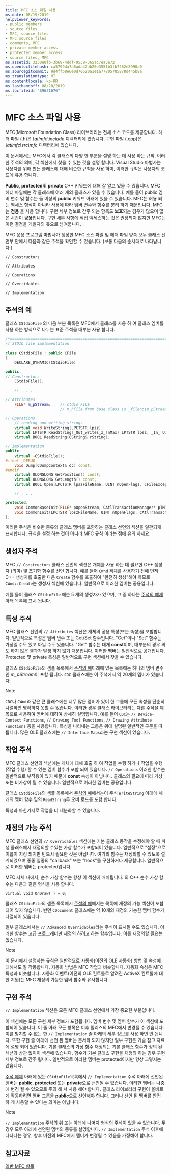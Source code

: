 ```yaml
---
title: MFC 소스 파일 사용
ms.date: 08/19/2019
helpviewer_keywords:
- public members
- source files
- MFC, source files
- MFC source files
- comments, MFC
- private member access
- protected member access
- source files, MFC
ms.assetid: 3230e8fb-3b69-4ddf-9538-365ac7ea5e72
ms.openlocfilehash: ca5799da7a6ada42db20e3551b3fb7262e8990a0
ms.sourcegitcommit: 9d4ffb8e6e0d70520a1e1a77805785878d445b8a
ms.translationtype: MT
ms.contentlocale: ko-KR
ms.lasthandoff: 08/20/2019
ms.locfileid: "69631676"
---
```

# <a name="using-the-mfc-source-files"></a>MFC 소스 파일 사용

MFC(Microsoft Foundation Class) 라이브러리는 전체 소스 코드를 제공합니다. 헤더 파일 (.h)은 *\atlmfc\include* 디렉터리에 있습니다. 구현 파일 (.cpp)은 *\atlmfc\src\mfc* 디렉터리에 있습니다.

이 문서에서는 MFC에서 각 클래스의 다양 한 부분을 설명 하는 데 사용 하는 규칙, 이러한 주석의 의미, 각 섹션에서 찾을 수 있는 것을 설명 합니다. Visual Studio 마법사는 사용자를 위해 만든 클래스에 대해 비슷한 규칙을 사용 하며, 이러한 규칙은 사용자의 코드에 유용 합니다.

**Public**, **protected**및 **private** C++ 키워드에 대해 잘 알고 있을 수 있습니다. MFC 헤더 파일에는 각 클래스에 여러 개의 클래스가 있을 수 있습니다. 예를 들어 public 멤버 변수 및 함수는 둘 이상의 **public** 키워드 아래에 있을 수 있습니다. MFC는 허용 되는 액세스 형식이 아니라 사용에 따라 멤버 변수와 함수를 분리 하기 때문입니다. MFC는 **전용** 을 사용 합니다. 구현 세부 정보로 간주 되는 항목도 **보호**되는 경우가 많으며 많은 시간이 **공용**입니다. 구현 세부 사항에 직접 액세스하는 것은 권장되지 않지만 MFC는 이런 결정을 개발자의 몫으로 남겨둡니다.

MFC 응용 프로그램 마법사가 생성한 MFC 소스 파일 및 헤더 파일 양쪽 모두 클래스 선언부 안에서 다음과 같은 주석을 확인할 수 있습니다. (보통 다음의 순서대로 나타납니다.)

`// Constructors`

`// Attributes`

`// Operations`

`// Overridables`

`// Implementation`

## <a name="an-example-of-the-comments"></a>주석의 예

클래스 `CStdioFile` 의 다음 부분 목록은 MFC에서 클래스를 사용 하 여 클래스 멤버를 사용 하는 방식으로 나누는 표준 주석을 대부분 사용 합니다.

```cpp
/*============================================================================*/
// STDIO file implementation

class CStdioFile : public CFile
{
    DECLARE_DYNAMIC(CStdioFile)

public:
// Constructors
    CStdioFile();

    // . . .

// Attributes
    FILE* m_pStream;    // stdio FILE
                        // m_hFile from base class is _fileno(m_pStream)

// Operations
    // reading and writing strings
    virtual void WriteString(LPCTSTR lpsz);
    virtual LPTSTR ReadString(_Out_writes_z_(nMax) LPTSTR lpsz, _In_ UINT nMax);
    virtual BOOL ReadString(CString& rString);

// Implementation
public:
    virtual ~CStdioFile();
#ifdef _DEBUG
    void Dump(CDumpContext& dc) const;
#endif
    virtual ULONGLONG GetPosition() const;
    virtual ULONGLONG GetLength() const;
    virtual BOOL Open(LPCTSTR lpszFileName, UINT nOpenFlags, CFileException* pError = NULL);

    // . . .

protected:
    void CommonBaseInit(FILE* pOpenStream, CAtlTransactionManager* pTM);
    void CommonInit(LPCTSTR lpszFileName, UINT nOpenFlags, CAtlTransactionManager* pTM);
};
```

이러한 주석은 비슷한 종류의 클래스 멤버를 포함하는 클래스 선언의 섹션을 일관되게 표시합니다. 규칙을 설정 하는 것이 아니라 MFC 규칙 이라는 점에 유의 하세요.

## <a name="-constructors-comment"></a>생성자 주석

MFC `// Constructors` 클래스 선언의 섹션은 개체를 사용 하는 데 필요한 C++ 생성자 (의미) 및 초기화 함수를 선언 합니다. 예를 들어 `CWnd` 객체를 사용하기 전에 먼저 C++ 생성자를 호출한 다음 `Create` 함수를 호출하여 "완전히 생성"해야 하므로 `CWnd::Create`는 생성자 섹션에 있습니다. 일반적으로 이러한 멤버는 공용입니다.

예를 들어 클래스 `CStdioFile` 에는 5 개의 생성자가 있으며, 그 중 하나는 [주석의 예제](#an-example-of-the-comments)아래 목록에 표시 됩니다.

## <a name="-attributes-comment"></a>특성 주석

MFC 클래스 선언의 `// Attributes` 섹션은 개체의 공용 특성(또는 속성)을 포함합니다. 일반적으로 특성은 멤버 변수 또는 Get/Set 함수입니다. "Get"이나 "Set" 함수는 가상일 수도 있고 아닐 수도 있습니다. "Get" 함수는 대개 **const**이며, 대부분의 경우 의도 하지 않은 결과가 발생 하지 않기 때문입니다. 이러한 멤버는 일반적으로 공개입니다. Protected 및 private 특성은 일반적으로 구현 섹션에서 찾을 수 있습니다.

클래스 `CStdioFile`의 샘플 목록에서 [주석의 예](#an-example-of-the-comments)아래에 있는 목록에는 하나의 멤버 변수인 *m_pStream*이 포함 됩니다. `CDC` 클래스에는 이 주석에서 약 20개의 멤버가 있습니다.

> [!NOTE]
> `CDC`나 `CWnd`와 같은 큰 클래스에는 너무 많은 멤버가 있어 한 그룹에 모든 속성을 단순히 나열하면 명확하지 못할 수 있습니다. 이러한 경우 클래스 라이브러리는 다른 주석을 제목으로 사용하여 멤버에 대하여 상세히 설명합니다. 예를 들어 `CDC`는 `// Device-Context Functions`, `// Drawing Tool Functions`, `// Drawing Attribute Functions` 등을 사용합니다. 특성을 나타내는 그룹은 위에 설명된 일반적인 구문을 따릅니다. 많은 OLE 클래스에는 `// Interface Maps`라는 구현 섹션이 있습니다.

## <a name="-operations-comment"></a>작업 주석

MFC 클래스 선언의 섹션에는 개체에 대해 호출 하 여 작업을 수행 하거나 작업을 수행 (작업 수행) 할 수 있는 멤버 함수가 포함 되어 있습니다. `// Operations` 이러한 함수는 일반적으로 부작용이 있기 때문에 **const** 속성이 아닙니다. 클래스의 필요에 따라 가상 또는 비가상이 될 수 있습니다. 일반적으로 이러한 멤버는 공용입니다.

클래스 `CStdioFile`의 샘플 목록에서 [주석의 예](#an-example-of-the-comments)에서는이 주석 `WriteString` 아래에 세 개의 멤버 함수 및의 `ReadString`두 오버 로드를 포함 합니다.

특성과 마찬가지로 작업을 더 세분화할 수 있습니다.

## <a name="-overridables-comment"></a>재정의 가능 주석

MFC 클래스 선언의 `// Overridables` 섹션에는 기본 클래스 동작을 수정해야 할 때 파생 클래스에서 재정의할 수있는 가상 함수가 포함되어 있습니다. 일반적으로 "설정"으로 이름이 지정 되지만 반드시 필요한 것은 아닙니다. 여기의 함수는 재정의할 수 있도록 설계되었으며 종종 일종의 "callback" 또는 "hook"를 구현하거나 제공합니다. 일반적으로 이러한 멤버는 protected입니다.

MFC 자체 내에서, 순수 가상 함수는 항상 이 섹션에 배치됩니다. 의 C++ 순수 가상 함수는 다음과 같은 형식을 사용 합니다.

`virtual void OnDraw( ) = 0;`

클래스 `CStdioFile`의 샘플 목록에서 [주석의 예](#an-example-of-the-comments)에서는 목록에 재정의 가능 섹션이 포함 되어 있지 않습니다. 반면 `CDocument` 클래스에는 약 10개의 재정의 가능한 멤버 함수가 나열되어 있습니다.

일부 클래스에서는 `// Advanced Overridables`라는 주석이 표시될 수도 있습니다. 이러한 함수는 고급 프로그래머만 재정의 하려고 하는 함수입니다. 이를 재정의할 필요는 없습니다.

> [!NOTE]
> 이 문서에서 설명하는 규칙은 일반적으로 자동화(이전의 OLE 자동화) 방법 및 속성에 대해서도 잘 작동합니다. 자동화 방법은 MFC 작업과 비슷합니다. 자동화 속성은 MFC 특성과 비슷합니다. 자동화 이벤트(이전의 OLE 컨트롤로 알려진 ActiveX 컨트롤에 대한 지원)는 MFC 재정의 가능한 멤버 함수와 유사합니다.

## <a name="-implementation-comment"></a>구현 주석

`// Implementation` 섹션은 모든 MFC 클래스 선언에서 가장 중요한 부분입니다.

이 섹션에는 모든 구현 세부 정보가 포함됩니다. 멤버 변수 및 멤버 함수가 이 섹션에 포함되어 있습니다. 이 줄 아래 모든 항목은 이후 릴리스의 MFC에서 변경될 수 있습니다. 이를 방지할 수 없는 한 `// Implementation` 줄 아래의 세부 정보를 사용 하면 안 됩니다. 또한 구현 줄 아래에 선언 된 멤버는 문서화 되지 않지만 일부 구현은 기술 참고 자료에 설명 되어 있습니다. 기본 클래스의 가상 함수 재정의는 기본 클래스 함수가 정의 된 섹션과 상관 없이이 섹션에 있습니다. 함수가 기본 클래스 구현을 재정의 하는 경우 구현 세부 정보로 간주 됩니다. 일반적으로 이러한 멤버는 protected이지만 항상 그렇지는 않습니다.

[주석 예제](#an-example-of-the-comments) 아래에 있는 `CStdioFile`목록에서 `// Implementation` 주석 아래에 선언된 멤버는 **public**, **protected** 또는 **private**으로 선언될 수 있습니다. 이러한 멤버는 나중에 변경 될 수 있으므로 주의 해 서 사용 해야 합니다. 클래스 라이브러리 구현이 올바르게 작동하려면 멤버 그룹을 **public**으로 선언해야 합니다. 그러나 선언 된 멤버를 안전 하 게 사용할 수 있다는 의미는 아닙니다.

> [!NOTE]
> `// Implementation` 주석의 위 또는 아래에 나머지 형식의 주석이 있을 수 있습니다. 두 경우 모두 아래에 선언된 멤버의 종류를 설명합니다. `// Implementation` 주석 이후에 나타나는 경우, 향후 버전의 MFC에서 멤버가 변경될 수 있음을 가정해야 합니다.

## <a name="see-also"></a>참고자료

[일반 MFC 항목](../mfc/general-mfc-topics.md)
